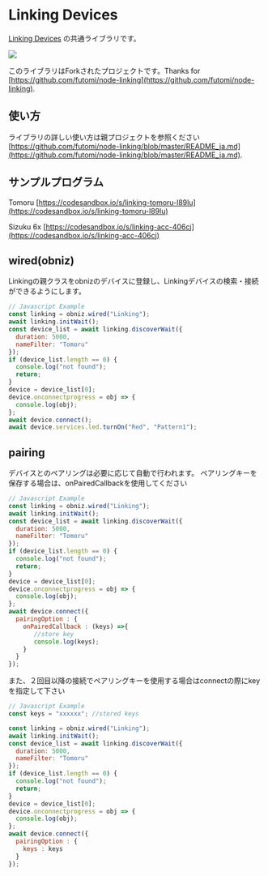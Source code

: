 # Linking Devices

[Linking Devices](https://store.braveridge.com/products/list?category_id=7) の共通ライブラリです。

![](image.jpg)

このライブラリはForkされたプロジェクトです。Thanks for [https://github.com/futomi/node-linking](https://github.com/futomi/node-linking).

## 使い方

ライブラリの詳しい使い方は親プロジェクトを参照ください [https://github.com/futomi/node-linking/blob/master/README_ja.md](https://github.com/futomi/node-linking/blob/master/README_ja.md).

## サンプルプログラム

Tomoru [https://codesandbox.io/s/linking-tomoru-l89lu](https://codesandbox.io/s/linking-tomoru-l89lu)

Sizuku 6x [https://codesandbox.io/s/linking-acc-406cj](https://codesandbox.io/s/linking-acc-406cj)

## wired(obniz)

Linkingの親クラスをobnizのデバイスに登録し、Linkingデバイスの検索・接続ができるようにします。

```javascript
// Javascript Example
const linking = obniz.wired("Linking");
await linking.initWait();
const device_list = await linking.discoverWait({
  duration: 5000,
  nameFilter: "Tomoru"
});
if (device_list.length == 0) {
  console.log("not found");
  return;
}
device = device_list[0];
device.onconnectprogress = obj => {
  console.log(obj);
};
await device.connect();
await device.services.led.turnOn("Red", "Pattern1");
```



## pairing

デバイスとのペアリングは必要に応じて自動で行われます。
ペアリングキーを保存する場合は、onPairedCallbackを使用してください


```javascript
// Javascript Example
const linking = obniz.wired("Linking");
await linking.initWait();
const device_list = await linking.discoverWait({
  duration: 5000,
  nameFilter: "Tomoru"
});
if (device_list.length == 0) {
  console.log("not found");
  return;
}
device = device_list[0];
device.onconnectprogress = obj => {
  console.log(obj);
};
await device.connect({
  pairingOption : {
    onPairedCallback : (keys) =>{
       //store key 
       console.log(keys);
    }
  }
});
```

また、２回目以降の接続でペアリングキーを使用する場合はconnectの際にkeyを指定して下さい

```javascript
// Javascript Example
const keys = "xxxxxx"; //stored keys

const linking = obniz.wired("Linking");
await linking.initWait();
const device_list = await linking.discoverWait({
  duration: 5000,
  nameFilter: "Tomoru"
});
if (device_list.length == 0) {
  console.log("not found");
  return;
}
device = device_list[0];
device.onconnectprogress = obj => {
  console.log(obj);
};
await device.connect({
  pairingOption : {
    keys : keys  
  }
});
```
